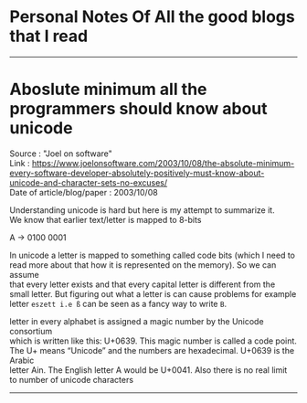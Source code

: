 # Personal Notes Of All the good blogs that I read

---

# Aboslute minimum all the programmers should know about unicode

Source : "Joel on software"  
Link : https://www.joelonsoftware.com/2003/10/08/the-absolute-minimum-every-software-developer-absolutely-positively-must-know-about-unicode-and-character-sets-no-excuses/  
Date of article/blog/paper : 2003/10/08

Understanding unicode is hard but here is my attempt to summarize it.  
We know that earlier text/letter is mapped to 8-bits

A -> 0100 0001

In unicode a letter is mapped to something called code bits (which I need to  
read more about that how it is represented on the memory). So we can assume  
that every letter exists and that every capital letter is different from the  
small letter. But figuring out what a letter is can cause problems for example  
letter `eszett i.e ß` can be seen as a fancy way to write `B`.

letter in every alphabet is assigned a magic number by the Unicode consortium  
which is written like this: U+0639. This magic number is called a code point.  
The U+ means “Unicode” and the numbers are hexadecimal. U+0639 is the Arabic  
letter Ain. The English letter A would be U+0041. Also there is no real limit  
to number of unicode characters

---
